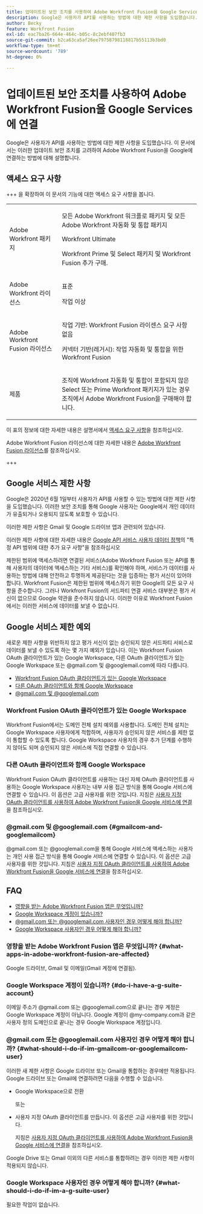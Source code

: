 ```yaml
---
title: 업데이트된 보안 조치를 사용하여 Adobe Workfront Fusion을 Google Services에 연결
description: Google은 사용자가 API를 사용하는 방법에 대한 제한 사항을 도입했습니다. 이 문서에서는 이러한 업데이트 보안 조치를 고려하여 Adobe Workfront Fusion을 Google에 연결하는 방법에 대해 설명합니다.
author: Becky
feature: Workfront Fusion
exl-id: eac7ba26-664e-464c-b05c-8c2ebf407fb3
source-git-commit: b2ca63ca5af26ee79758798118817b55113b3bd0
workflow-type: tm+mt
source-wordcount: '789'
ht-degree: 0%

---
```


# 업데이트된 보안 조치를 사용하여 Adobe Workfront Fusion을 Google Services에 연결

Google은 사용자가 API를 사용하는 방법에 대한 제한 사항을 도입했습니다. 이 문서에서는 이러한 업데이트 보안 조치를 고려하여 Adobe Workfront Fusion을 Google에 연결하는 방법에 대해 설명합니다.

## 액세스 요구 사항

+++ 을 확장하여 이 문서의 기능에 대한 액세스 요구 사항을 봅니다.

<table style="table-layout:auto">
 <col> 
 <col> 
 <tbody> 
  <tr> 
   <td role="rowheader">Adobe Workfront 패키지</td> 
   <td> <p>모든 Adobe Workfront 워크플로 패키지 및 모든 Adobe Workfront 자동화 및 통합 패키지</p><p>Workfront Ultimate</p><p>Workfront Prime 및 Select 패키지 및 Workfront Fusion 추가 구매.</p> </td> 
  </tr> 
  <tr data-mc-conditions=""> 
   <td role="rowheader">Adobe Workfront 라이선스</td> 
   <td> <p>표준</p><p>작업 이상</p> </td> 
  </tr> 
  <tr> 
   <td role="rowheader">Adobe Workfront Fusion 라이선스</td> 
   <td>
   <p>작업 기반: Workfront Fusion 라이센스 요구 사항 없음</p>
   <p>커넥터 기반(레거시): 작업 자동화 및 통합을 위한 Workfront Fusion </p>
   </td> 
  </tr> 
  <tr> 
   <td role="rowheader">제품</td> 
   <td>
   <p>조직에 Workfront 자동화 및 통합이 포함되지 않은 Select 또는 Prime Workfront 패키지가 있는 경우 조직에서 Adobe Workfront Fusion을 구매해야 합니다.</li></ul>
   </td> 
  </tr>
 </tbody> 
</table>

이 표의 정보에 대한 자세한 내용은 설명서에서 [액세스 요구 사항](/help/workfront-fusion/references/licenses-and-roles/access-level-requirements-in-documentation.md)을 참조하십시오.

Adobe Workfront Fusion 라이선스에 대한 자세한 내용은 [Adobe Workfront Fusion 라이선스](/help/workfront-fusion/set-up-and-manage-workfront-fusion/licensing-operations-overview/license-automation-vs-integration.md)를 참조하십시오.

+++

## Google 서비스 제한 사항

Google은 2020년 6월 1일부터 사용자가 API를 사용할 수 있는 방법에 대한 제한 사항을 도입했습니다. 이러한 보안 조치를 통해 Google 사용자는 Google에서 개인 데이터가 유출되거나 오용되지 않도록 보호할 수 있습니다.

이러한 제한 사항은 Gmail 및 Google 드라이브 앱과 관련되어 있습니다.

이러한 제한 사항에 대한 자세한 내용은 [Google API 서비스 사용자 데이터 정책](https://developers.google.com/terms/api-services-user-data-policy#additional_requirements_for_specific_api_scopes)의 &quot;특정 API 범위에 대한 추가 요구 사항&quot;을 참조하십시오

제한된 범위에 액세스하려면 연결된 서비스(Adobe Workfront Fusion 또는 API를 통해 사용자의 데이터에 액세스하는 기타 서비스)를 확인해야 하며, 서비스가 데이터를 사용하는 방법에 대해 안전하고 투명하게 제공된다는 것을 입증하는 평가 서신이 있어야 합니다. Workfront Fusion은 제한된 범위에 액세스하기 위한 Google의 모든 요구 사항을 준수합니다. 그러나 Workfront Fusion의 서드파티 연결 서비스 대부분은 평가 서신이 없으므로 Google 약관을 준수하지 않습니다. 이러한 이유로 Workfront Fusion에서는 이러한 서비스에 데이터를 보낼 수 없습니다.

## Google 서비스 제한 예외

새로운 제한 사항을 위반하지 않고 평가 서신이 없는 승인되지 않은 서드파티 서비스로 데이터를 보낼 수 있도록 하는 몇 가지 예외가 있습니다. 이는 Workfront Fusion OAuth 클라이언트가 있는 Google Workspace, 다른 OAuth 클라이언트가 있는 Google Workspace 또는 @gmail.com 및 @googlemail.com에 따라 다릅니다.

* [Workfront Fusion OAuth 클라이언트가 있는 Google Workspace](#google-workspace-with-workfront-fusion-oauth-client)
* [다른 OAuth 클라이언트와 함께 Google Workspace](#google-workspace-with-another-oauth-client)
* [@gmail.com 및 @googlemail.com](#gmailcom-and-googlemailcom)

### Workfront Fusion OAuth 클라이언트가 있는 Google Workspace

Workfront Fusion에서는 도메인 전체 설치 예외를 사용합니다. 도메인 전체 설치는 Google Workspace 사용자에게 적합하며, 사용자가 승인되지 않은 서비스를 제한 없이 통합할 수 있도록 합니다. Google Workspace 사용자의 경우 추가 단계를 수행하지 않아도 되며 승인되지 않은 서비스에 직접 연결할 수 있습니다.

### 다른 OAuth 클라이언트와 함께 Google Workspace

Workfront Fusion OAuth 클라이언트를 사용하는 대신 자체 OAuth 클라이언트를 사용하는 Google Workspace 사용자는 내부 사용 접근 방식을 통해 Google 서비스에 연결할 수 있습니다. 이 옵션은 고급 사용자를 위한 것입니다. 지침은 [사용자 지정 OAuth 클라이언트를 사용하여 Adobe Workfront Fusion을 Google 서비스에 연결](/help/workfront-fusion/create-scenarios/connect-to-apps/connect-fusion-to-google-using-oauth.md)을 참조하십시오.

### @gmail.com 및 @googlemail.com {#gmailcom-and-googlemailcom}

@gmail.com 또는 @googlemail.com을 통해 Google 서비스에 액세스하는 사용자는 개인 사용 접근 방식을 통해 Google 서비스에 연결할 수 있습니다. 이 옵션은 고급 사용자를 위한 것입니다. 지침은 [사용자 지정 OAuth 클라이언트를 사용하여 Adobe Workfront Fusion을 Google 서비스에 연결](/help/workfront-fusion/create-scenarios/connect-to-apps/connect-fusion-to-google-using-oauth.md)을 참조하십시오.

## FAQ

* [영향을 받는 Adobe Workfront Fusion 앱은 무엇입니까?](#what-apps-in-adobe-workfront-fusion-are-affected)
* [Google Workspace 계정이 있습니까?](#do-i-have-a-g-suite-account)
* [@gmail.com 또는 @googlemail.com 사용자인 경우 어떻게 해야 합니까?](#what-should-i-do-if-im-gmailcom-or-googlemailcom-user)
* [Google Workspace 사용자인 경우 어떻게 해야 합니까?](#what-should-i-do-if-im-a-g-suite-user)

### 영향을 받는 Adobe Workfront Fusion 앱은 무엇입니까? {#what-apps-in-adobe-workfront-fusion-are-affected}

Google 드라이브, Gmail 및 이메일(Gmail 계정에 연결됨).

### Google Workspace 계정이 있습니까? {#do-i-have-a-g-suite-account}

이메일 주소가 @gmail.com 또는 @googlemail.com으로 끝나는 경우 계정은 Google Workspace 계정이 아닙니다. Google 계정이 @my-company.com과 같은 사용자 정의 도메인으로 끝나는 경우 Google Workspace 계정입니다.

### @gmail.com 또는 @googlemail.com 사용자인 경우 어떻게 해야 합니까? {#what-should-i-do-if-im-gmailcom-or-googlemailcom-user}

이러한 새 제한 사항은 Google 드라이브 또는 Gmail을 통합하는 경우에만 적용됩니다. Google 드라이브 또는 Gmail에 연결하려면 다음을 수행할 수 있습니다.

* Google Workspace으로 전환

  또는

* 사용자 지정 OAuth 클라이언트를 만듭니다. 이 옵션은 고급 사용자를 위한 것입니다.

  지침은 [사용자 지정 OAuth 클라이언트를 사용하여 Adobe Workfront Fusion을 Google 서비스에 연결](/help/workfront-fusion/create-scenarios/connect-to-apps/connect-fusion-to-google-using-oauth.md)을 참조하십시오.

Google Drive 또는 Gmail 이외의 다른 서비스를 통합하려는 경우 이러한 제한 사항이 적용되지 않습니다.

### Google Workspace 사용자인 경우 어떻게 해야 합니까? {#what-should-i-do-if-im-a-g-suite-user}

필요한 작업이 없습니다.
